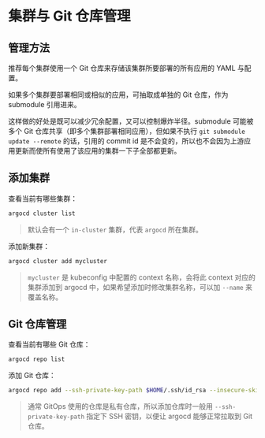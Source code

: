 # 集群与 Git 仓库管理

## 管理方法

推荐每个集群使用一个 Git 仓库来存储该集群所要部署的所有应用的 YAML 与配置。

如果多个集群要部署相同或相似的应用，可抽取成单独的 Git 仓库，作为 submodule 引用进来。

这样做的好处是既可以减少冗余配置，又可以控制爆炸半径。submodule 可能被多个 Git 仓库共享（即多个集群部署相同应用），但如果不执行 `git submodule update --remote` 的话，引用的 commit id 是不会变的，所以也不会因为上游应用更新而使所有使用了该应用的集群一下子全部都更新。

## 添加集群

查看当前有哪些集群：

```bash
argocd cluster list
```

> 默认会有一个 `in-cluster` 集群，代表 `argocd` 所在集群。

添加新集群：

```bash
argocd cluster add mycluster
```

> `mycluster` 是 kubeconfig 中配置的 context 名称，会将此 context 对应的集群添加到 argocd 中，如果希望添加时修改集群名称，可以加 `--name` 来覆盖名称。

## Git 仓库管理

查看当前有哪些 Git 仓库：

```bash
argocd repo list
```

添加 Git 仓库：

```bash
argocd repo add --ssh-private-key-path $HOME/.ssh/id_rsa --insecure-skip-server-verification git@yourgit.com:your-org/your-repo.git
```

> 通常 GitOps 使用的仓库是私有仓库，所以添加仓库时一般用 `--ssh-private-key-path` 指定下 SSH 密钥，以便让 argocd 能够正常拉取到 Git 仓库。
